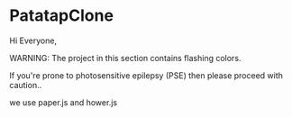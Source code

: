 # PatatapClone
Hi Everyone,

WARNING: The project in this section contains flashing colors.

If you're prone to photosensitive epilepsy (PSE) then please proceed with caution..

we use paper.js and hower.js
